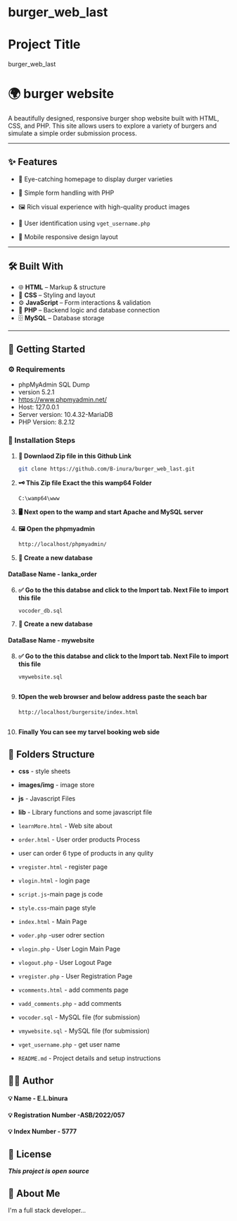 # burger_web_last
# Project Title

burger_web_last

# 🌍  burger website

A beautifully designed, responsive burger shop website built with HTML, CSS, and PHP. This site allows users to explore a variety of burgers  and simulate a simple order submission process.

---

## ✨ Features

- 🎨 Eye-catching homepage to display durger varieties
- 📝 Simple form handling with PHP
- 🖼️ Rich visual experience with high-quality product images

- 👤 User identification using `vget_username.php`
- 📱 Mobile responsive design layout


---

## 🛠️ Built With

- 🌐 **HTML** – Markup & structure
- 🎨 **CSS** – Styling and layout
- ⚙️ **JavaScript** – Form interactions & validation
- 🐘 **PHP** – Backend logic and database connection
- 🗄️ **MySQL** – Database storage

---

## 🚀 Getting Started

### ⚙️ Requirements

- phpMyAdmin SQL Dump
- version 5.2.1
- https://www.phpmyadmin.net/
- Host: 127.0.0.1
- Server version: 10.4.32-MariaDB
- PHP Version: 8.2.12


### 🧪 Installation Steps

1. **💾 Downlaod Zip file in this Github Link**
    ```bash
   git clone https://github.com/B-inura/burger_web_last.git
2. **🗝️ This Zip file Exact the this wamp64 Folder**
    ```bash
   C:\wamp64\www

3. **🖥️ Next open to the wamp and start Apache and MySQL server**

4. **🖼️ Open the phpmyadmin**
    ```bash
   http://localhost/phpmyadmin/

5. **📌 Create a new database**
#### DataBase Name - lanka_order


6. **✅ Go to the this databse and click to the Import tab. Next File to import this file**
    ```bash
   vocoder_db.sql


7. **📌 Create a new database**
#### DataBase Name - mywebsite


8. **✅ Go to the this databse and click to the Import tab. Next File to import this file**
    ```bash
   vmywebsite.sql



9. **❗Open the web browser and below address paste the seach bar**
    ```bash
    http://localhost/burgersite/index.html

   

10. **Finally You can see my tarvel booking web side**

## 📁 Folders Structure

- **css** - style sheets
- **images/img** - image store
- **js** - Javascript Files
- **lib** - Library functions and some javascript file 

- ``learnMore.html`` - Web site about
- ``order.html`` - User order  products Process

- user can  order  6  type  of  products in  any  qulity

- ``vregister.html`` - register  page
- ``vlogin.html`` - login  page

- ``script.js``-main page js code
- ``style.css``-main page style 
- ``index.html`` - Main Page
- ``voder.php`` -user  odrer  section
- ``vlogin.php`` - User Login Main Page
- ``vlogout.php`` - User Logout Page
- ``vregister.php`` - User Registration Page
- ``vcomments.html`` - add comments page
- ``vadd_comments.php`` - add comments 
- ``vocoder.sql`` - MySQL file (for submission)
- ``vmywebsite.sql`` - MySQL file (for submission)
- ``vget_username.php`` - get user name
- ``README.md`` - Project details and setup instructions

## 👨‍💻 Author

#### 💡 Name - E.L.binura
#### 💡 Registration Number -ASB/2022/057 
#### 💡 Index Number - 5777

## 📜 License
***This project is open source***


## 🚀 About Me
I'm a full stack developer...






